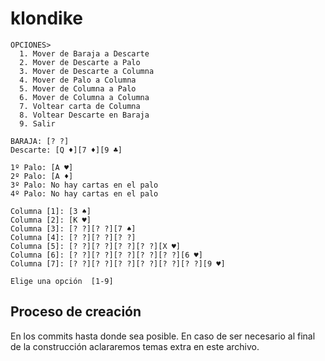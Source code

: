 # klondike

```console
OPCIONES>
  1. Mover de Baraja a Descarte
  2. Mover de Descarte a Palo
  3. Mover de Descarte a Columna
  4. Mover de Palo a Columna
  5. Mover de Columna a Palo
  6. Mover de Columna a Columna
  7. Voltear carta de Columna
  8. Voltear Descarte en Baraja
  9. Salir

BARAJA: [? ?]
Descarte: [Q ♦️][7 ♦️][9 ♣️]

1º Palo: [A ♥️]
2º Palo: [A ♦️]
3º Palo: No hay cartas en el palo
4º Palo: No hay cartas en el palo

Columna [1]: [3 ♠️]
Columna [2]: [K ♥️]
Columna [3]: [? ?][? ?][7 ♠️]
Columna [4]: [? ?][? ?][? ?]
Columna [5]: [? ?][? ?][? ?][? ?][X ♥️]
Columna [6]: [? ?][? ?][? ?][? ?][? ?][6 ♥️]
Columna [7]: [? ?][? ?][? ?][? ?][? ?][? ?][9 ♥️]

Elige una opción  [1-9]
```

## Proceso de creación

En los commits hasta donde sea posible. En caso de ser necesario al final de la construcción aclararemos temas extra en este archivo.